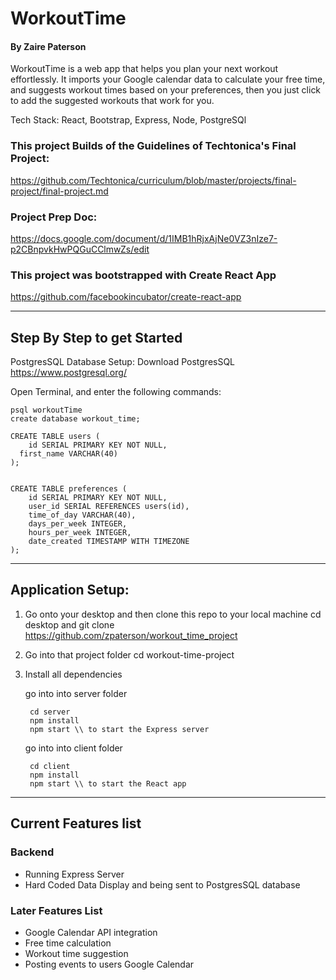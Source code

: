 # WorkoutTime 

#### By Zaire Paterson 

WorkoutTime is a web app that helps you plan your next workout effortlessly. It imports your Google calendar data to calculate your free time, and suggests workout times based on your preferences, then you just click to add the suggested workouts that work for you.

Tech Stack: React, Bootstrap, Express, Node, PostgreSQl

### This project Builds of the Guidelines of Techtonica's Final Project:
  https://github.com/Techtonica/curriculum/blob/master/projects/final-project/final-project.md

### Project Prep Doc: 
https://docs.google.com/document/d/1IMB1hRjxAjNe0VZ3nIze7-p2CBnpvkHwPQGuCClmwZs/edit

### This project was bootstrapped with Create React App 
https://github.com/facebookincubator/create-react-app

---
## Step By Step to get Started

PostgresSQL Database Setup:
Download PostgresSQL https://www.postgresql.org/

Open Terminal, and enter the following commands:

```
psql workoutTime
create database workout_time;

CREATE TABLE users (
	id SERIAL PRIMARY KEY NOT NULL,
  first_name VARCHAR(40)
);


CREATE TABLE preferences (
	id SERIAL PRIMARY KEY NOT NULL,
	user_id SERIAL REFERENCES users(id),
	time_of_day VARCHAR(40),
	days_per_week INTEGER,
	hours_per_week INTEGER,
	date_created TIMESTAMP WITH TIMEZONE
);

```
----
## Application Setup:

1. Go onto your desktop and then clone this repo to your local machine
   cd desktop and git clone https://github.com/zpaterson/workout_time_project

2. Go into that project folder
   cd workout-time-project

3. Install all dependencies

   go into into server folder 
   ```
    cd server 
    npm install 
    npm start \\ to start the Express server
   ```
   go into into client folder 
   ```
    cd client
    npm install 
    npm start \\ to start the React app
   ```   
----
## Current Features list

### Backend
* Running Express Server
* Hard Coded Data Display and being sent to PostgresSQL database 

### Later Features List
* Google Calendar API integration
* Free time calculation 
* Workout time suggestion
* Posting events to users Google Calendar 
